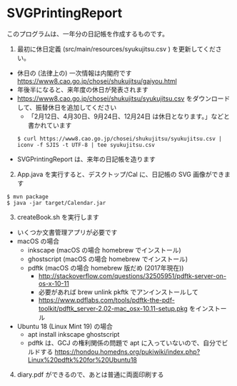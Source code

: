 SVGPrintingReport
=================
このプログラムは、一年分の日記帳を作成するものです。

1. 最初に休日定義 (src/main/resources/syukujitsu.csv ) を更新してください。

  - 休日の (法律上の) 一次情報は内閣府です https://www8.cao.go.jp/chosei/shukujitsu/gaiyou.html
  - 年後半になると、来年度の休日が発表されます
  - https://www8.cao.go.jp/chosei/shukujitsu/syukujitsu.csv をダウンロードして、振替休日を追加してください 
    - 「2月12日、4月30日、9月24日、12月24日 は休日となります。」などと書かれています
    ```
    $ curl https://www8.cao.go.jp/chosei/shukujitsu/syukujitsu.csv | iconv -f SJIS -t UTF-8 | tee syukujitsu.csv 
    ```
  - SVGPrintingReport は、来年の日記帳を造ります

2. App.java を実行すると、デスクトップ/Cal に、日記帳の SVG 画像ができます

  ```
  $ mvn package
  $ java -jar target/Calendar.jar
  ```
  
3. createBook.sh を実行します

  - いくつか文書管理アプリが必要です
  - macOS の場合
    - inkscape (macOS の場合 homebrew でインストール)
    - ghostscript (macOS の場合 homebrew でインストール)
    - pdftk (macOS の場合 homebrew 版だめ (2017年現在))
      - http://stackoverflow.com/questions/32505951/pdftk-server-on-os-x-10-11
      - 必要があれば brew unlink pkftk でアンインストールして
      - https://www.pdflabs.com/tools/pdftk-the-pdf-toolkit/pdftk_server-2.02-mac_osx-10.11-setup.pkg をインストール
  - Ubuntu 18 (Linux Mint 19) の場合
    - apt install inkscape ghostscript
    - pdftk は、GCJ の権利関係の問題で apt に入っていないので、自分でビルドする https://hondou.homedns.org/pukiwiki/index.php?Linux%20pdftk%20for%20Ubuntu18
4. diary.pdf ができるので、あとは普通に両面印刷する

